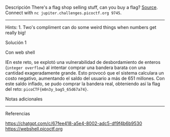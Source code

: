 Descripción
There's a flag shop selling stuff, can you buy a flag? [Source](https://jupiter.challenges.picoctf.org/static/253c4651d852ac6342752ff222cf2a83/store.c). Connect with `nc jupiter.challenges.picoctf.org 9745`.

---

Hints:
1.⁠ Two's compliment can do some weird things when numbers get really big!

Solución 1

Con web shell

IEn este reto, se explotó una vulnerabilidad de desbordamiento de enteros (`integer overflow`) al intentar comprar una bandera barata con una cantidad exageradamente grande. Esto provocó que el sistema calculara un costo negativo, aumentando el saldo del usuario a más de 651 millones. Con este saldo inflado, se pudo comprar la bandera real, obteniendo así la flag del reto: `picoCTF{m0n3y_bag5_65d67a74}`.


Notas adicionales

--------------------


Referencias

https://chatgpt.com/c/67fee418-a5e4-8002-adc5-df9f4b6b9530
https://webshell.picoctf.org